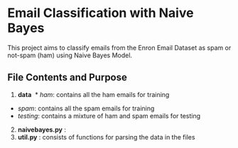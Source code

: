 # Email Classification with Naive Bayes
This project aims to classify emails from the Enron Email Dataset as spam or not-spam (ham) using Naive Bayes Model.

## File Contents and Purpose
1. **data** 
&nbsp;* *ham*: contains all the ham emails for training
* *spam*: contains all the spam emails for training
* *testing*: contains a mixture of ham and spam emails for testing
2. **naivebayes.py** : 
3. **util.py** : consists of functions for parsing the data in the files

